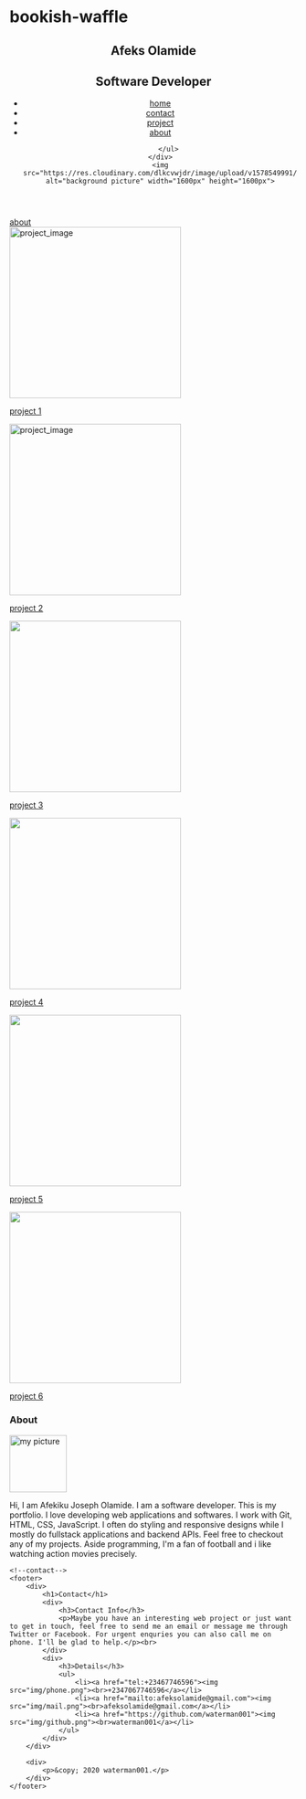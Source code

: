 # bookish-waffle
<!--
Function homegit
insert image
add name 
add menubar
add home
add about
add project
add contact
end
-->



<!DOCTYPE html>
<html>
    <head>
        <title>my website</title>
        <link rel="stylesheet" type="text/css" href="styles.css" />
    </head>
    <body>
        <header>
            <nav>
    <div>
        <h1>Afeks Olamide</h1>
        <h2>Software Developer</h2>
        <ul>
            <li><a href="index.html">home</a></li>  
            <li><a href="contact.html">contact</a></li>
            <li><a href="project.html">project</a></li></li>
            <li><a href="about.html">about</a></li></li>
            
        </ul>
    </div>
    <img src="https://res.cloudinary.com/dlkcvwjdr/image/upload/v1578549991/project_image_1_txxgla.jpg" alt="background picture" width="1600px" height="1600px">

</header>
<a href="about.html">about</a>
<!--about-->

<div>
    <div>
<img src="https://res.cloudinary.com/dlkcvwjdr/image/upload/v1578900427/project_image_2_vr49xt.jpg" alt="project_image" width="300px" height="300px">
<p><a href="#">project 1</a></p>
<img src="https://res.cloudinary.com/dlkcvwjdr/image/upload/v1578900429/project_image_7_vtowsu.jpg" alt="project_image" width="300px" height="300px">
<p><a href="#">project 2</a></p>
<img src="https://res.cloudinary.com/dlkcvwjdr/image/upload/v1578900429/project_image_3_vuipqj.jpg" width="300px" height="300px">
<p><a href="#">project 3</a></p>
<img src="https://res.cloudinary.com/dlkcvwjdr/image/upload/v1578900430/project_image_6_sx0f95.png" width="300px" height="300px">
<p><a href="#">project 4</a></p>
<img src="https://res.cloudinary.com/dlkcvwjdr/image/upload/v1578900427/project_image_5_bj83ad.jpg" width="300px" height="300px">
<p><a href="#">project 5</a></p>
<img src="https://res.cloudinary.com/dlkcvwjdr/image/upload/v1578900428/project_image_4_zdp5kd.png" width="300px" height="300px">
<p><a href="#">project 6</a></p>

</div>

</div>
<!--about-->


<main>
    <div>
        <h3>About</h3>
        <img src="https://res.cloudinary.com/dlkcvwjdr/image/upload/v1578663318/C601DAD1-4244-428D-8629-F82FB570A8E6_tp4aqq.jpg" alt="my picture" width="100" height="100">
        <article>
            <p>
            Hi, I am Afekiku Joseph Olamide.
            I am a software developer. This is my portfolio. I love developing web applications and softwares.
            I work with Git, HTML, CSS, JavaScript. I often do styling and responsive designs while I mostly do
            fullstack applications  and backend APIs. Feel free to checkout any of my projects. Aside programming, 
            I'm a fan of football and i like watching action movies precisely.
        </p>
    </article>
    </div>
    </main>

    <!--contact-->
    <footer>
        <div>
            <h1>Contact</h1>
            <div>
                <h3>Contact Info</h3>
                <p>Maybe you have an interesting web project or just want to get in touch, feel free to send me an email or message me through Twitter or Facebook. For urgent enquries you can also call me on phone. I'll be glad to help.</p><br>
            </div>
            <div>
                <h3>Details</h3>
                <ul>
                    <li><a href="tel:+23467746596"><img src="img/phone.png"><br>+2347067746596</a></li>
                    <li><a href="mailto:afeksolamide@gmail.com"><img src="img/mail.png"><br>afeksolamide@gmail.com</a></li>
                    <li><a href="https://github.com/waterman001"><img src="img/github.png"><br>waterman001</a></li>
                </ul>
            </div>
        </div>

        <div>
            <p>&copy; 2020 waterman001.</p>
        </div>
    </footer>
</body>
</html>
